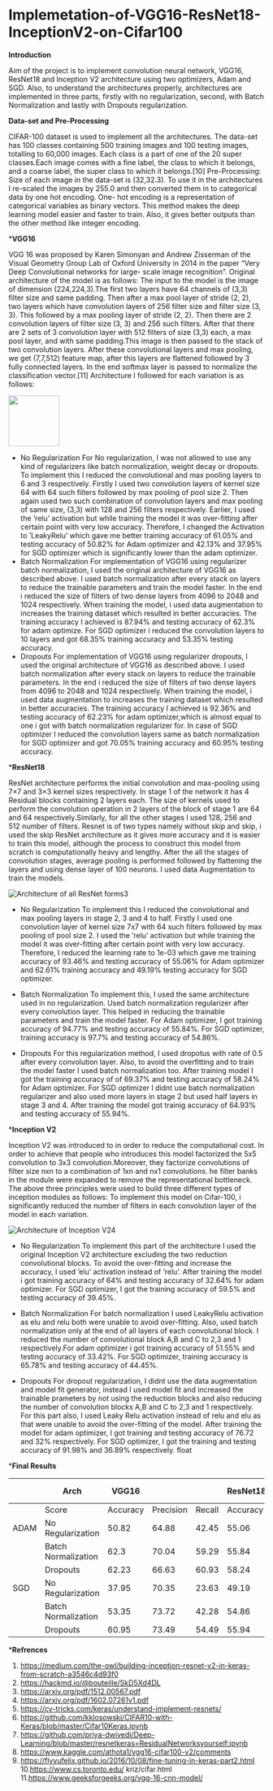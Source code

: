 # Implemetation-of-VGG16-ResNet18-InceptionV2-on-Cifar100


**Introduction**

Aim of the project is to implement convolution neural network, VGG16, ResNet18 and Inception V2 architecture using
two optimizers, Adam and SGD. Also, to understand the architectures properly, architectures are implemented in three
parts, firstly with no regularization, second, with Batch Normalization and lastly with Dropouts regularization.

**Data-set and Pre-Processing**

CIFAR-100 dataset is used to implement all the architectures. The data-set has 100 classes containing 500 training
images and 100 testing images, totalling to 60,000 images. Each class is a part of one of the 20 super classes.Each
image comes with a fine label, the class to which it belongs, and a coarse label, the super class to which it belongs.[10]
Pre-Processing: Size of each image in the data-set is (32,32.3). To use it in the architectures I re-scaled the images
by 255.0 and then converted them in to categorical data by one hot encoding. One- hot encoding is a representation of
categorical variables as binary vectors. This method makes the deep learning model easier and faster to train. Also, it
gives better outputs than the other method like integer encoding.

***VGG16**

VGG 16 was proposed by Karen Simonyan and Andrew Zisserman of the Visual Geometry Group Lab of Oxford
University in 2014 in the paper “Very Deep Convolutional networks for large- scale image recognition”. Original
architecture of the model is as follows: The input to the model is the image of dimension (224,224,3).The first two
layers have 64 channels of (3,3) filter size and same padding. Then after a max pool layer of stride (2, 2), two layers
which have convolution layers of 256 filter size and filter size (3, 3). This followed by a max pooling layer of stride
(2, 2). Then there are 2 convolution layers of filter size (3, 3) and 256 such filters. After that there are 2 sets of 3
convolution layer with 512 filters of size (3,3) each, a max pool layer, and with same padding.This image is then passed
to the stack of two convolution layers. After these convolutional layers and max pooling, we get (7,7,512) feature map,
after this layers are flattened followed by 3 fully connected layers. In the end softmax layer is passed to normalize the
classification vector.[11]
Architecture I followed for each variation is as follows:

<img src="new41.jpg" width="100" height="100"/>
  
  * No Regularization
    For No regularization, I was not allowed to use any kind of regularizers like batch normalization, weight decay or
    dropouts. To implement this I reduced the convolutional and max pooling layers to 6 and 3 respectively. Firstly I used
    two convolution layers of kernel size 64 with 64 such filters followed by max pooling of pool size 2. Then again used
    two such combination of convolution layers and max pooling of same size, (3,3) with 128 and 256 filters respectively.
    Earlier, I used the ’relu’ activation but while training the model it was over-fitting after certain point with very low
    accuracy. Therefore, I changed the Activation to ’LeakyRelu’ which gave me better training accuracy of 61.05% and
    testing accuracy of 50.82% for Adam optimizer and 42.13% and 37.95% for SGD optimizer which is significantly
    lower than the adam optimizer.
 * Batch Normalization
   For implementation of VGG16 using regularizer batch normalization, I used the original architecture of VGG16 as
   described above. I used batch normalization after every stack on layers to reduce the trainable parameters and train the
   model faster. In the end i reduced the size of filters of two dense layers from 4096 to 2048 and 1024 respectively. When
   training the model, i used data augmentation to increases the training dataset which resulted in better accuracies. The
   training accuracy I achieved is 87.94% and testing accuracy of 62.3% for adam optimize. For SGD optimizer i reduced
   the convolution layers to 10 layers and got 68.35% training accuracy and 53.35% testing accuracy.
 * Dropouts
   For implementation of VGG16 using regularizer dropouts, I used the original architecture of VGG16 as described above.
   I used batch normalization after every stack on layers to reduce the trainable parameters. In the end i reduced the size of
   filters of two dense layers from 4096 to 2048 and 1024 respectively. When training the model, i used data augmentation
   to increases the training dataset which resulted in better accuracies. The training accuracy I achieved is 92.36% and
   testing accuracy of 62.23% for adam optimizer,which is almost equal to one i got with batch normalization regularizer
   for. In case of SGD optimizer I reduced the convolution layers same as batch normalization for SGD optimizer and got
   70.05% training accuracy and 60.95% testing accuracy.
   
***ResNet18**

ResNet architecture performs the initial convolution and max-pooling using 7×7 and 3×3 kernel sizes respectively.
In stage 1 of the network it has 4 Residual blocks containing 2 layers each. The size of kernels used to perform the
convolution operation in 2 layers of the block of stage 1 are 64 and 64 respectively.Similarly, for all the other stages I
used 128, 256 and 512 number of filters. Resnet is of two types namely without skip and skip, i used the skip ResNet
architecture as it gives more accuracy and it is easier to train this model, although the process to construct this model
from scratch is computationally heavy and lengthy. After the all the stages of convolution stages, average pooling is
performed followed by flattening the layers and using dense layer of 100 neurons. I used data Augmentation to train the
models.

![Architecture of all ResNet forms3](ResNet-18-Architecture.png)

 * No Regularization
   To implement this I reduced the convolutional and max pooling layers in stage 2, 3 and 4 to half. Firstly I used one
   convolution layer of kernel size 7x7 with 64 such filters followed by max pooling of pool size 2. I used the ’relu’
   activation but while training the model it was over-fitting after certain point with very low accuracy. Therefore, I
   reduced the learning rate to 1e-03 which gave me training accuracy of 93.46% and testing accuracy of 55.06% for
   Adam optimizer and 62.61% training accuracy and 49.19% testing accuracy for SGD optimizer.
   
 * Batch Normalization
   To implement this, I used the same architecture used in no regularization. Used batch normalization regularizer after
   every convolution layer. This helped in reducing the trainable parameters and train the model faster. For Adam optimizer,
   I got training accuracy of 94.77% and testing accuracy of 55.84%. For SGD optimizer, training accuracy is 97.7% and
   testing accuracy of 54.86%.
   
 * Dropouts
   For this regularization method, I used dropotus with rate of 0.5 after every convolution layer. Also, to avoid the
   overfitting and to train the model faster I used batch normalization too. After training model I got the training accuracy
   of of 69.37% and testing accuracy of 58.24% for Adam optimizer. For SGD optimizer I didnt use batch normalization
   regularizer and also used more layers in stage 2 but used half layers in stage 3 and 4. After training the model got
   trainig accuracy of 64.93% and testing accuracy of 55.94%.
   
***Inception V2**

Inception V2 was introduced to in order to reduce the computational cost. In order to achieve that people who introduces
this model factorized the 5x5 convolution to 3x3 convolution.Moreover, they factorize convolutions of filter size nxn to
a combination of 1xn and nx1 convolutions. he filter banks in the module were expanded to remove the representational
bottleneck. The above three principles were used to build three different types of inception modules as follows:
To implement this model on Cifar-100, i significantly reduced the number of filters in each convolution layer of the
model in each variation.

![Architecture of Inception V24](InceptionV2_architecture.png)

 * No Regularization
   To implement this part of the architecture I used the original Inception V2 architecture excluding the two reduction
   convolutional blocks. To avoid the over-fitting and increase the accuracy, I used ’elu’ activation instead of ’relu’.
   After training the model i got training accuracy of 64% and testing accuracy of 32.64% for adam optimizer. For SGD
   optimizer, I got the training accuracy of 59.5% and testing accuracy of 39.45%.
   
 * Batch Normalization
   For batch normalization I used LeakyRelu activation as elu and relu both were unable to avoid over-fitting. Also, used
   batch normalization only at the end of all layers of each convolutional block. I reduced the number of convolutional
   block A,B and C to 2,3 and 1 respectively.For adam optimizer i got training accuracy of 51.55% and testing accuracy of
   33.42%. For SGD optimizer, training accuracy is 65.78% and testing accuracy of 44.45%.
   
 * Dropouts
   For dropout regularization, I didnt use the data augmentation and model fit generator, instead I used model fit and
   increased the trainable prameters by not using the reduction blocks and also reducing the number of convolution blocks
   A,B and C to 2,3 and 1 respectively. For this part also, I used Leaky Relu activation instead of relu and elu as that were
   unable to avoid the over-fitting of the model. After training the model for adam optimizer, I got training and testing
   accuracy of 76.72 and 32% respectively. For SGD optimizer, I got the training and testing accuracy of 91.98% and
   36.89% respectively. float
   
***Final Results**

|      | Arch                | VGG16    |           |        | ResNet18 |           |        | Inception V2 |           |        |   |
|------|---------------------|----------|-----------|--------|----------|-----------|--------|--------------|-----------|--------|---|
|      | Score               | Accuracy | Precision | Recall | Accuracy | Precision | Recall | Accuracy     | Precision | Recall |   |
| ADAM | No Regularization   | 50.82    | 64.88     | 42.45  | 55.06    | 59.21     | 53.3   | 32.64        | 56.52     | 26.01  |   |
|      | Batch Normalization | 62.3     | 70.04     | 59.29  | 55.84    | 63.17     | 52.88  | 33.42        | 56.06     | 23.09  |   |
|      | Dropouts            | 62.23    | 66.63     | 60.93  | 58.24    | 72.6      | 51.04  | 32           | 52.96     | 22.18  |   |
| SGD  | No Regularization   | 37.95    | 70.35     | 23.63  | 49.19    | 64.63     | 40.68  | 39.45        | 63.64     | 26.95  |   |
|      | Batch Normalization | 53.35    | 73.72     | 42.28  | 54.86    | 63.27     | 51.48  | 44.45        | 60.95     | 36.53  |   |
|      | Dropouts            | 60.95    | 73.49     | 54.49  | 55.94    | 70.04     | 48.54  | 36.89        | 42.13     | 34.72  |   |

***Refrences**

1. https://medium.com/the-owl/building-inception-resnet-v2-in-keras-from-scratch-a3546c4d93f0
2. https://hackmd.io/@bouteille/SkD5Xd4DL
3. https://arxiv.org/pdf/1512.00567.pdf
4. https://arxiv.org/pdf/1602.07261v1.pdf
5. https://cv-tricks.com/keras/understand-implement-resnets/
6. https://github.com/kklosowski/CIFAR10-with-Keras/blob/master/Cifar10Keras.ipynb
7. https://github.com/priya-dwivedi/Deep-Learning/blob/master/resnetkeras=ResidualNetworksyourself:ipynb
8. https://www.kaggle.com/athota1/vgg16-cifar100-v2/comments
9. https://flyyufelix.github.io/2016/10/08/fine-tuning-in-keras-part2.html
10.https://www.cs.toronto.edu/ kriz/cifar.html
11.https://www.geeksforgeeks.org/vgg-16-cnn-model/
